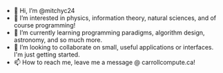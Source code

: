 - 👋 Hi, I’m @mitchyc24
- 👀 I’m interested in physics, information theory, natural sciences, and of course programming!
- 🌱 I’m currently learning programming paradigms, algorithm design, astronomy, and so much more.
- 💞️ I’m looking to collaborate on small, useful applications or interfaces. I'm just getting started.  
- 📫 How to reach me, leave me a message @ carrollcompute.ca!

<!---
mitchyc24/mitchyc24 is a ✨ special ✨ repository because its `README.md` (this file) appears on your GitHub profile.
You can click the Preview link to take a look at your changes.
--->
